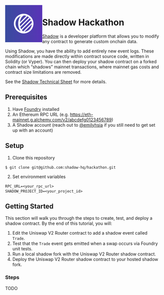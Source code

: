 <img src=".github/logo.png" alt="Shadow logo" align="left" width="120" />

# Shadow Hackathon
[Shadow](https://tryshadow.xyz) is a developer platform that
allows you to modify any contract to generate custom onchain data.

Using Shadow, you have the ability to add entirely new event
logs. These modifications are made directly within contract
source code, written in Solidity (or Vyper). You can then
deploy your shadow contract on a forked chain which “shadows”
mainnet transactions, where mainnet gas costs and contract
size limitations are removed.

See the [Shadow Technical Sheet](https://docs.google.com/document/d/1T_ra0tEO-j04yPvLlcqI4t2pJHjIJCa-BCY8lk1pISc/edit) for more details.

## Prerequisites
1. Have [Foundry](https://github.com/foundry-rs/foundry) installed
1. An Ethereum RPC URL (e.g. https://eth-mainnet.g.alchemy.com/v2/abcdefg0123456789)
1. A Shadow account (reach out to [@emilyhsia](https://github.com/emilyhsia) if you still
need to get set up with an account)

## Setup
1. Clone this repository
```
$ git clone git@github.com:shadow-hq/hackathon.git
```
2. Set environment variables
```
RPC_URL=<your_rpc_url>
SHADOW_PROJECT_ID=<your_project_id>
```

## Getting Started
This section will walk you through the steps to create,
test, and deploy a shadow contract. By the end of this
tutorial, you will:

1. Edit the Uniswap V2 Router contract to add a shadow event
called `Trade`.
1. Test that the `Trade` event gets emitted when a swap
occurs via Foundry unit tests.
1. Run a local shadow fork with the Uniswap V2 Router
shadow contract.
1. Deploy the Uniswap V2 Router shadow contract to your
hosted shadow fork.

### Steps
TODO